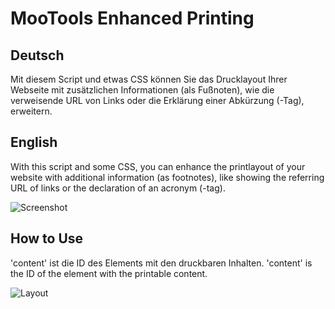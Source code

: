 MooTools Enhanced Printing
=============

Deutsch
----------
Mit diesem Script und etwas CSS können Sie das Drucklayout Ihrer Webseite mit zusätzlichen Informationen (als Fußnoten), wie die verweisende URL von Links oder die Erklärung einer Abkürzung (<abbr>-Tag), erweitern.

English
----------
With this script and some CSS, you can enhance the printlayout of your website with additional information (as footnotes), like showing the referring URL of links or the declaration of an acronym (<abbr>-tag).

![Screenshot](http://img402.imageshack.us/img402/3801/beispiel.jpg)

How to Use
----------
<script type="text/javascript">
  window.addEvent('domready', function() {
    new EnhancedPrinting('content');
  });
</script>

'content' ist die ID des Elements mit den druckbaren Inhalten.
'content' is the ID of the element with the printable content.

![Layout](http://img261.imageshack.us/img261/6451/layoutkx.jpg)
